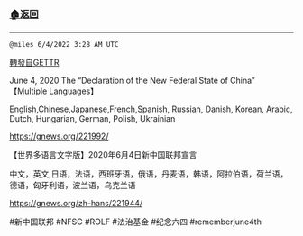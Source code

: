 ###  [:house:返回](README.md)
---


`@miles 6/4/2022 3:28 AM UTC`

[轉發自GETTR](https://gettr.com/post/p1clcor8790)

June 4, 2020 The “Declaration of the New Federal State of China” 【Multiple Languages】

English,Chinese,Japanese,French,Spanish, Russian, Danish, Korean, Arabic, Dutch, Hungarian, German, Polish, Ukrainian 

https://gnews.org/221992/

【世界多语言文字版】2020年6月4日新中国联邦宣言

中文，英文,日语，法语，西班牙语，俄语，丹麦语，韩语，阿拉伯语，荷兰语，德语，匈牙利语，波兰语，乌克兰语

https://gnews.org/zh-hans/221944/


#新中国联邦 #NFSC  #ROLF #法治基金 #纪念六四 #rememberjune4th 

